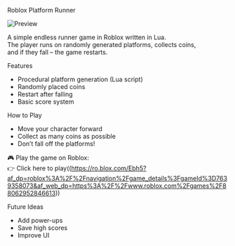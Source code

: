 Roblox Platform Runner

![Preview](screenshot.png)

A simple endless runner game in Roblox written in Lua.  
The player runs on randomly generated platforms, collects coins,  
and if they fall – the game restarts.  

Features
- Procedural platform generation (Lua script)
- Randomly placed coins
- Restart after falling
- Basic score system

How to Play
- Move your character forward
- Collect as many coins as possible
- Don’t fall off the platforms!

🎮 Play the game on Roblox:  
👉 Click here to play((https://ro.blox.com/Ebh5?af_dp=roblox%3A%2F%2Fnavigation%2Fgame_details%3FgameId%3D7639358073&af_web_dp=https%3A%2F%2Fwww.roblox.com%2Fgames%2F88062952846613))

Future Ideas
- Add power-ups
- Save high scores
- Improve UI
